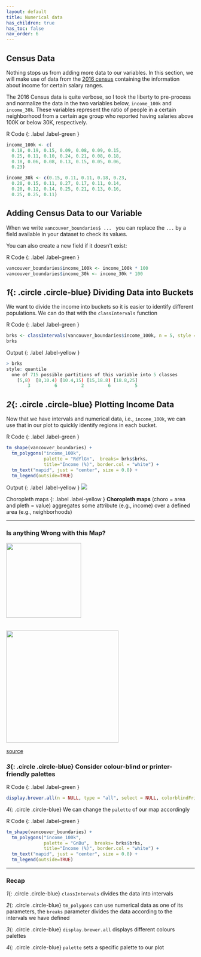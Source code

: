 ```yaml
---
layout: default
title: Numerical data
has_children: true
has_toc: false
nav_order: 6
---
```




## Census Data

Nothing stops us from adding more data to our variables. 
In this section, we will make use of data from the [2016 census](https://opendata.vancouver.ca/explore/dataset/census-local-area-profiles-2016/information/) 
containing the information about income for certain salary ranges.

The 2016 Census data is quite verbose, so I took the liberty to pre-process and normalize the data in the two variables below, `income_100k` and `income_30k`. 
These variables represent the ratio of people in a certain neighborhood from a certain age group who reported having salaries above 100K or below 30K, respectively.


R Code
{: .label .label-green }
```R
income_100k <- c(
  0.18, 0.19, 0.15, 0.09, 0.08, 0.09, 0.15, 
  0.25, 0.11, 0.10, 0.24, 0.21, 0.08, 0.18, 
  0.18, 0.06, 0.08, 0.13, 0.15, 0.05, 0.06, 
  0.23)

income_30k <- c(0.15, 0.11, 0.11, 0.18, 0.23, 
  0.20, 0.15, 0.11, 0.27, 0.17, 0.11, 0.14, 
  0.20, 0.12, 0.14, 0.25, 0.21, 0.13, 0.16, 
  0.25, 0.25, 0.11)
```




## Adding Census Data to our Variable

When we write `vancouver_boundaries$ ... ` you can replace the `...` by a field available in your dataset to check its values.

You can also create a new field if it doesn't exist:

R Code
{: .label .label-green }
```R
vancouver_boundaries$income_100k <- income_100k * 100
vancouver_boundaries$income_30k <- income_30k * 100
```


## *1*{: .circle .circle-blue} Dividing Data into Buckets

We want to divide the income into buckets so it is easier to identify different populations. We can do that with the `classIntervals` function

R Code
{: .label .label-green }
```R
brks <- classIntervals(vancouver_boundaries$income_100k, n = 5, style = "quantile")
brks
```

Output
{: .label .label-yellow }
```R
> brks
style: quantile
  one of 715 possible partitions of this variable into 5 classes
    [5,8)  [8,10.4) [10.4,15) [15,18.8) [18.8,25] 
        3         6         2         6         5 
```


## *2*{: .circle .circle-blue} Plotting Income Data

Now that we have intervals and numerical data, i.e., `income_100k`, we can use that in our plot to quickly identify regions 
in each bucket.


R Code
{: .label .label-green }
```R
tm_shape(vancouver_boundaries) + 
  tm_polygons("income_100k",
              palette = "RdYlGn",  breaks= brks$brks, 
              title="Income (%)", border.col = "white") +
  tm_text("mapid", just = "center", size = 0.8) +
  tm_legend(outside=TRUE)
```

Output
{: .label .label-yellow }
<img src="{{site.baseurl}}/content/fig/plot3.png">


Choropleth maps
{: .label .label-yellow }
**Choropleth maps** (choro = area and pleth = value)  aggregates some attribute (e.g., income) over a defined area (e.g., neighborhoods)

___


### Is anything Wrong with this Map?

<img src="{{site.baseurl}}/content/fig/watch.png" width="200">

<br>
<br>
<br>

<img src="{{site.baseurl}}/content/fig/colour-blind.png" width="300">

[source](https://en.wikipedia.org/wiki/Color_blindness)


### *3*{: .circle .circle-blue} Consider colour-blind or printer-friendly palettes


R Code
{: .label .label-green }
```R
display.brewer.all(n = NULL, type = "all", select = NULL, colorblindFriendly = TRUE)
```

*4*{: .circle .circle-blue} We can change the `palette` of our map accordingly 


R Code
{: .label .label-green }
```R
tm_shape(vancouver_boundaries) + 
  tm_polygons("income_100k",
              palette = "GnBu",  breaks= brks$brks, 
              title="Income (%)", border.col = "white") +
  tm_text("mapid", just = "center", size = 0.8) +
  tm_legend(outside=TRUE)
```

___

### Recap

*1*{: .circle .circle-blue} `classIntervals` divides the data into intervals

*2*{: .circle .circle-blue} `tm_polygons` can use numerical data as one of its parameters, the `breaks` parameter divides the data according to the intervals we have defined

*3*{: .circle .circle-blue} `display.brewer.all` displays different colours palettes

*4*{: .circle .circle-blue} `palette` sets a specific palette to our plot